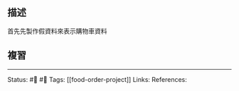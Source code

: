 ## 描述

首先先製作假資料來表示購物車資料




## 複習


---
Status: #🌱 #📓 
Tags:
[[food-order-project]]
Links:
References: